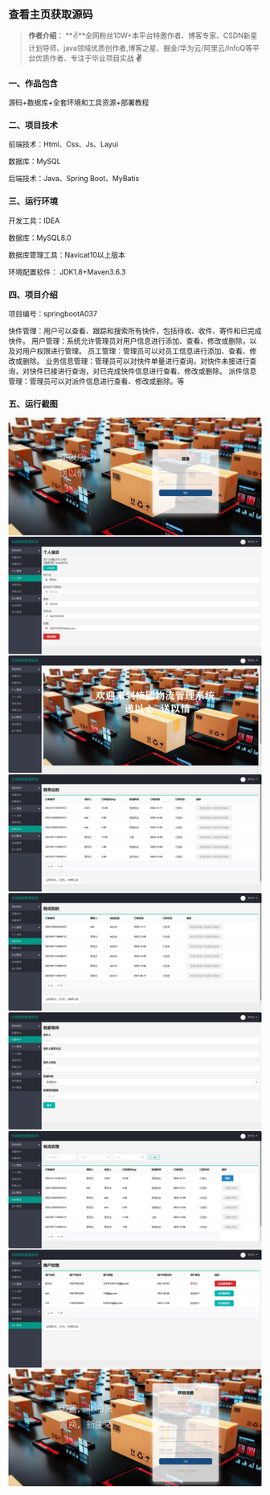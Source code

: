 
 
## 查看主页获取源码

> **作者介绍**： **✌**全网粉丝10W+本平台特邀作者、博客专家、CSDN新星计划导师、java领域优质创作者,博客之星、掘金/华为云/阿里云/InfoQ等平台优质作者、专注于毕业项目实战 **✌**

  

### 一、作品包含

源码+数据库+全套环境和工具资源+部署教程

### 二、项目技术

前端技术：Html、Css、Js、Layui

数据库：MySQL

后端技术：Java、Spring Boot、MyBatis

  

### 三、运行环境

开发工具：IDEA

数据库：MySQL8.0

数据库管理工具：Navicat10以上版本

环境配置软件： JDK1.8+Maven3.6.3
  

### 四、项目介绍
项目编号：springbootA037

快件管理：用户可以查看、跟踪和搜索所有快件，包括待收、收件、寄件和已完成快件。
用户管理：系统允许管理员对用户信息进行添加、查看、修改或删除，以及对用户权限进行管理。
员工管理：管理员可以对员工信息进行添加、查看、修改或删除。
业务信息管理：管理员可以对快件单量进行查询，对快件未接进行查询，对快件已接进行查询，对已完成快件信息进行查看、修改或删除。
派件信息管理：管理员可以对派件信息进行查看、修改或删除。等

### 五、运行截图

![1.png](./1.png)
![2.png](./2.png)
![3.png](./3.png)
![4.png](./4.png)
![5.png](./5.png)
![6.png](./6.png)
![7.png](./7.png)
![8.png](./8.png)
![9.png](./9.png)
